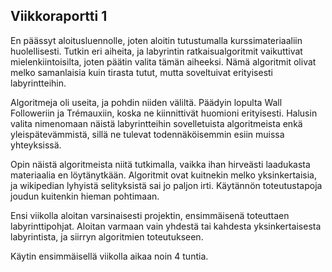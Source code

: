 ## Viikkoraportti 1

En päässyt aloitusluennolle, joten aloitin tutustumalla kurssimateriaaliin huolellisesti.
Tutkin eri aiheita, ja labyrintin ratkaisualgoritmit vaikuttivat mielenkiintoisilta, joten 
päätin valita tämän aiheeksi. Nämä algoritmit olivat melko samanlaisia kuin tirasta tutut,
mutta soveltuivat erityisesti labyrintteihin. 

Algoritmeja oli useita, ja pohdin niiden väliltä. Päädyin lopulta Wall Followeriin ja 
Trémauxiin, koska ne kiinnittivät huomioni erityisesti. Halusin valita nimenomaan näistä
labyrintteihin sovelletuista algoritmeista enkä yleispätevämmistä, sillä ne tulevat 
todennäköisemmin esiin muissa yhteyksissä.

Opin näistä algoritmeista niitä tutkimalla, vaikka ihan hirveästi laadukasta materiaalia
en löytänytkään. Algoritmit ovat kuitnekin melko yksinkertaisia, ja wikipedian lyhyistä
selityksistä sai jo paljon irti. Käytännön toteutustapoja joudun kuitenkin hieman pohtimaan.

Ensi viikolla aloitan varsinaisesti projektin, ensimmäisenä toteuttaen labyrinttipohjat.
Aloitan varmaan vain yhdestä tai kahdesta yksinkertaisesta labyrintista, ja siirryn algoritmien
toteutukseen.
 
Käytin ensimmäisellä viikolla aikaa noin 4 tuntia.
